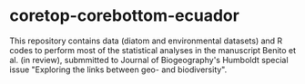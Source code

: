 # coretop-corebottom-ecuador

This repository contains data (diatom and environmental datasets) and R codes to perform most of the statistical analyses in the manuscript Benito et al. (in review), submmitted to Journal of Biogeography's Humboldt special issue "Exploring the links between geo- and biodiversity".
